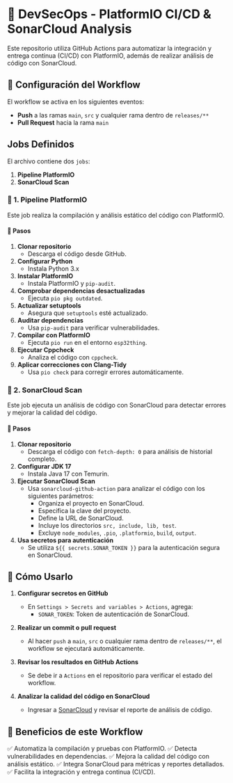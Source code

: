 # 📌 DevSecOps - PlatformIO CI/CD & SonarCloud Analysis

Este repositorio utiliza GitHub Actions para automatizar la integración y entrega continua (CI/CD) con PlatformIO, además de realizar análisis de código con SonarCloud.

## 📌 Configuración del Workflow

El workflow se activa en los siguientes eventos:
- **Push** a las ramas `main`, `src` y cualquier rama dentro de `releases/**`
- **Pull Request** hacia la rama `main`

##  Jobs Definidos

El archivo contiene dos `jobs`:
1. **Pipeline PlatformIO**
2. **SonarCloud Scan**

### 🔹 1. Pipeline PlatformIO
Este job realiza la compilación y análisis estático del código con PlatformIO.

#### 🔧 Pasos
1. **Clonar repositorio**
   - Descarga el código desde GitHub.
2. **Configurar Python**
   - Instala Python 3.x
3. **Instalar PlatformIO**
   - Instala PlatformIO y `pip-audit`.
4. **Comprobar dependencias desactualizadas**
   - Ejecuta `pio pkg outdated`.
5. **Actualizar setuptools**
   - Asegura que `setuptools` esté actualizado.
6. **Auditar dependencias**
   - Usa `pip-audit` para verificar vulnerabilidades.
7. **Compilar con PlatformIO**
   - Ejecuta `pio run` en el entorno `esp32thing`.
8. **Ejecutar Cppcheck**
   - Analiza el código con `cppcheck`.
9. **Aplicar correcciones con Clang-Tidy**
   - Usa `pio check` para corregir errores automáticamente.

### 🔹 2. SonarCloud Scan
Este job ejecuta un análisis de código con SonarCloud para detectar errores y mejorar la calidad del código.

#### 🔧 Pasos
1. **Clonar repositorio**
   - Descarga el código con `fetch-depth: 0` para análisis de historial completo.
2. **Configurar JDK 17**
   - Instala Java 17 con Temurin.
3. **Ejecutar SonarCloud Scan**
   - Usa `sonarcloud-github-action` para analizar el código con los siguientes parámetros:
     - Organiza el proyecto en SonarCloud.
     - Especifica la clave del proyecto.
     - Define la URL de SonarCloud.
     - Incluye los directorios `src, include, lib, test`.
     - Excluye `node_modules`, `.pio`, `.platformio`, `build`, `output`.
4. **Usa secretos para autenticación**
   - Se utiliza `${{ secrets.SONAR_TOKEN }}` para la autenticación segura en SonarCloud.


## 📌 Cómo Usarlo
1. **Configurar secretos en GitHub**
   - En `Settings > Secrets and variables > Actions`, agrega:
     - `SONAR_TOKEN`: Token de autenticación de SonarCloud.

2. **Realizar un commit o pull request**
   - Al hacer `push` a `main`, `src` o cualquier rama dentro de `releases/**`, el workflow se ejecutará automáticamente.

3. **Revisar los resultados en GitHub Actions**
   - Se debe ir a `Actions` en el repositorio para verificar el estado del workflow.

4. **Analizar la calidad del código en SonarCloud**
   - Ingresar a [SonarCloud](https://sonarcloud.io/) y revisar el reporte de análisis de código.


## 📌 Beneficios de este Workflow
✅ Automatiza la compilación y pruebas con PlatformIO.
✅ Detecta vulnerabilidades en dependencias.
✅ Mejora la calidad del código con análisis estático.
✅ Integra SonarCloud para métricas y reportes detallados.
✅ Facilita la integración y entrega continua (CI/CD).

